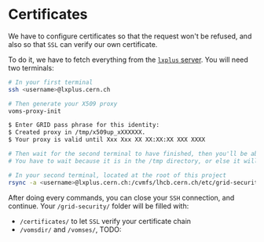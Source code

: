 # Certificates

We have to configure certificates so that the request won't be refused, and also so that `SSL` can verify our own certificate.

To do it, we have to fetch everything from the [`lxplus` server](https://abpcomputing.web.cern.ch/computing_resources/lxplus/). You will need two terminals:

```bash
# In your first terminal
ssh <username>@lxplus.cern.ch

# Then generate your X509 proxy
voms-proxy-init

$ Enter GRID pass phrase for this identity:
$ Created proxy in /tmp/x509up_xXXXXXX.
$ Your proxy is valid until Xxx Xxx XX XX:XX:XX XXX XXXX

# Then wait for the second terminal to have finished, then you'll be able to close this one
# You have to wait because it is in the /tmp directory, or else it will disappear
```

```bash
# In your second terminal, located at the root of this project
rsync -a <username>@lxplus.cern.ch:/cvmfs/lhcb.cern.ch/etc/grid-security/ cvmfs/etc/grid-security/
```

After doing every commands, you can close your `SSH` connection, and continue. Your `/grid-security/` folder will be filled with:

- `/certificates/` to let `SSL` verify your certificate chain
- `/vomsdir/` and `/vomses/`, TODO: